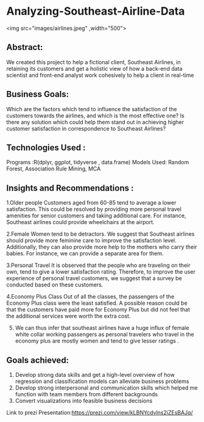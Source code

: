 # Analyzing-Southeast-Airline-Data

  <img src="images/airlines.jpeg" ,width="500">
## Abstract: 
We created this project to help a fictional client, Southeast Airlines, in retaining its customers and get a holistic view of how a back-end data scientist and front-end analyst work cohesively to help a client in real-time

## Business Goals:
Which are the factors which tend to influence the satisfaction of the customers towards the airlines, and which is the most effective one?
Is there any solution which could help them stand out in achieving higher customer satisfaction in correspondence to Southeast Airlines?

## Technologies Used : 
Programs :R(dplyr, ggplot, tidyverse , data.frame)
Models Used: Random Forest, Association Rule Mining, MCA  

## Insights and Recommendations :

1.Older people
Customers aged from 60-85 tend to average a lower satisfaction. This could be resolved by providing more personal travel amenities for senior customers and taking additional care. For instance, Southeast airlines could provide wheelchairs at the airport. 

2.Female
Women tend to be detractors. We suggest that Southeast airlines should provide more feminine care to improve the satisfaction level. Additionally, they can also provide more help to the mothers who carry their babies. For instance, we can provide a separate area for them.
     
3.Personal Travel
It is observed that the people who are traveling on their own, tend to give a lower satisfaction rating. Therefore, to improve the user experience of personal travel customers, we suggest that a survey be conducted based on these customers. 

4.Economy Plus Class
Out of all the classes, the passengers of the Economy Plus class were the least satisfied. A possible reason could be that the customers have paid more for Economy Plus but did not feel that the additional services were worth the extra cost.

5. We can thus infer that southeast airlines have a huge influx of female white collar working passengers as personal travelers who travel in the economy plus are mostly women and tend to give lesser ratings . 
   
## Goals achieved: 
1. Develop strong data skills and get a high-level overview of how regression and classification models can alleviate business problems
2. Develop strong interpersonal and communication skills which helped me function with team members from different backgrounds 
3. Convert visualizations into feasible business decisions 

Link to prezi Presentation:https://prezi.com/view/kLBNYcdvlns2iZEsBAJq/
